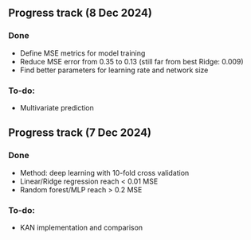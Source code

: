 ## Progress track (8 Dec 2024)

### Done
- Define MSE metrics for model training
- Reduce MSE error from 0.35 to 0.13 (still far from best Ridge: 0.009)
- Find better parameters for learning rate and network size

### To-do:
- Multivariate prediction

## Progress track (7 Dec 2024)

### Done
- Method: deep learning with 10-fold cross validation
- Linear/Ridge regression reach < 0.01 MSE
- Random forest/MLP reach > 0.2 MSE

### To-do:
- KAN implementation and comparison
